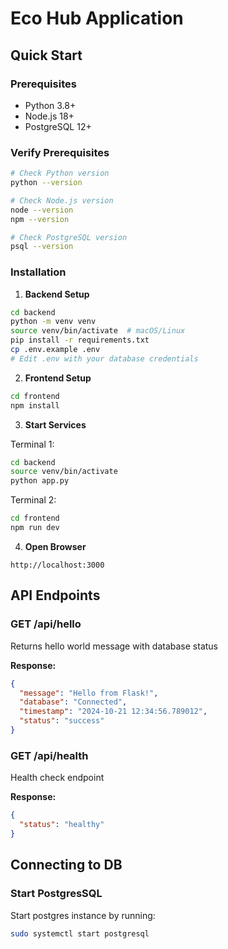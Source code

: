 # Eco Hub Application



## Quick Start

### Prerequisites
- Python 3.8+
- Node.js 18+
- PostgreSQL 12+

### Verify Prerequisites
```bash
# Check Python version
python --version

# Check Node.js version
node --version
npm --version

# Check PostgreSQL version
psql --version
```


### Installation

1. **Backend Setup**
```bash
cd backend
python -m venv venv
source venv/bin/activate  # macOS/Linux
pip install -r requirements.txt
cp .env.example .env
# Edit .env with your database credentials
```

2. **Frontend Setup**
```bash
cd frontend
npm install
```

3. **Start Services**

Terminal 1:
```bash
cd backend
source venv/bin/activate
python app.py
```

Terminal 2:
```bash
cd frontend
npm run dev
```

4. **Open Browser**
```
http://localhost:3000
```

##  API Endpoints

### GET /api/hello
Returns hello world message with database status

**Response:**
```json
{
  "message": "Hello from Flask!",
  "database": "Connected",
  "timestamp": "2024-10-21 12:34:56.789012",
  "status": "success"
}
```

### GET /api/health
Health check endpoint

**Response:**
```json
{
  "status": "healthy"
}
```

## Connecting to DB

### Start PostgresSQL
Start postgres instance by running:
```bash
sudo systemctl start postgresql
```
